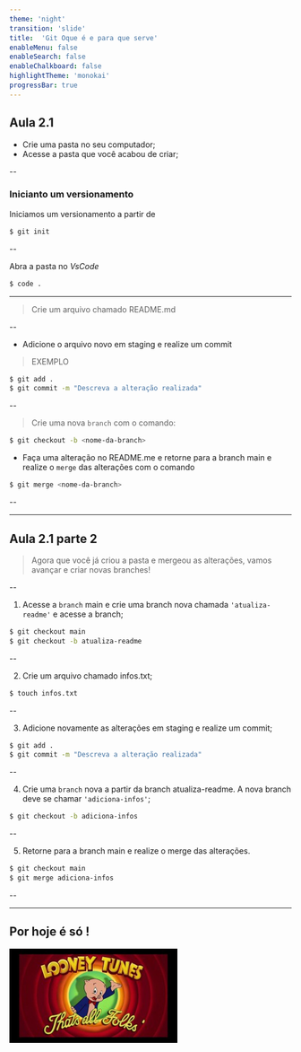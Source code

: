 ```yaml
---
theme: 'night'
transition: 'slide'
title:  'Git Oque é e para que serve'
enableMenu: false
enableSearch: false
enableChalkboard: false
highlightTheme: 'monokai'
progressBar: true
---
```


## Aula 2.1

- Crie uma pasta no seu computador;
- Acesse a pasta que você acabou de criar;

--


### Inicianto um versionamento

Iniciamos um versionamento a partir de 
```sh
$ git init
```

--

Abra a pasta no _VsCode_
```sh
$ code .
```
---
> Crie um arquivo chamado README.md


--

- Adicione o arquivo novo em staging e realize um commit
>EXEMPLO
```sh
$ git add .
$ git commit -m "Descreva a alteração realizada"
```

--

> Crie uma nova `branch` com o comando:

```sh
$ git checkout -b <nome-da-branch>
 ```

 - Faça uma alteração no README.me e retorne para a branch main e realize o `merge` das alterações com o comando
   
```sh
$ git merge <nome-da-branch>
```
 --

---

## Aula 2.1 parte 2

> Agora que você já criou a pasta e mergeou as alterações, vamos avançar e criar novas branches!

--

1. Acesse a `branch` main e crie uma branch nova chamada `'atualiza-readme'` e acesse a branch;

```sh
$ git checkout main
$ git checkout -b atualiza-readme
```

--

2. Crie um arquivo chamado infos.txt;

```sh
$ touch infos.txt
```

--

3. Adicione novamente as alterações em staging e realize um commit;

```sh
$ git add .
$ git commit -m "Descreva a alteração realizada"
```

--

4. Crie uma `branch` nova a partir da branch atualiza-readme. A nova branch deve se chamar `'adiciona-infos'`;

```sh
$ git checkout -b adiciona-infos
```

--

5. Retorne para a branch main e realize o merge das alterações.

```sh
$ git checkout main
$ git merge adiciona-infos
```
--

---

## Por hoje é só !

![alt text](./images/e-por-hoje-e-so-pessoal.jpg)




